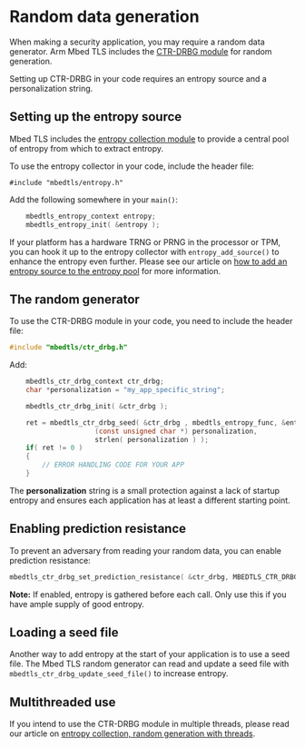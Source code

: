 # Random data generation

When making a security application, you may require a random data generator. Arm Mbed TLS includes the [CTR-DRBG module](ctr-drbg-source-code.html) for random generation.

Setting up CTR-DRBG in your code requires an entropy source and a personalization string.

## Setting up the entropy source

Mbed TLS includes the [entropy collection module](entropy-source-code.html) to provide a central pool of entropy from which to extract entropy.

To use the entropy collector in your code, include the header file:

```
#include "mbedtls/entropy.h"
```

Add the following somewhere in your `main()`:

```c
    mbedtls_entropy_context entropy;
    mbedtls_entropy_init( &entropy );
```

If your platform has a hardware TRNG or PRNG in the processor or TPM, you can hook it up to the entropy collector with `entropy_add_source()` to enhance the entropy even further. Please see our article on [how to add an entropy source to the entropy pool](add-entropy-sources-to-entropy-pool.html) for more information.

## The random generator

To use the CTR-DRBG module in your code, you need to include the header file:

```c
#include "mbedtls/ctr_drbg.h"
```

Add:

```c
    mbedtls_ctr_drbg_context ctr_drbg;
    char *personalization = "my_app_specific_string";

    mbedtls_ctr_drbg_init( &ctr_drbg );

    ret = mbedtls_ctr_drbg_seed( &ctr_drbg , mbedtls_entropy_func, &entropy,
                     (const unsigned char *) personalization,
                     strlen( personalization ) );
    if( ret != 0 )
    {
        // ERROR HANDLING CODE FOR YOUR APP
    }
```

The **personalization** string is a small protection against a lack of startup entropy and ensures each application has at least a different starting point.

## Enabling prediction resistance

To prevent an adversary from reading your random data, you can enable prediction resistance:

```c
mbedtls_ctr_drbg_set_prediction_resistance( &ctr_drbg, MBEDTLS_CTR_DRBG_PR_ON );
```

<span class="notes">**Note:** If enabled, entropy is gathered before each call. Only use this if you have ample supply of good entropy.</span>

## Loading a seed file

Another way to add entropy at the start of your application is to use a seed file. The Mbed TLS random generator can read and update a seed file with `mbedtls_ctr_drbg_update_seed_file()` to increase entropy.

## Multithreaded use

If you intend to use the CTR-DRBG module in multiple threads, please read our article on [entropy collection, random generation with threads](/kb/development/entropy-collection-and-random-generation-in-threaded-environment).

<!--- "add-a-random-generator","Short article on how to add a good random generator to your application. Complete with source code examples!",,"entropy, random data, random number generator, RNG, ctr-drbg, entropy pool, security",published,"2013-09-11 12:10:00",2,11128,"2017-04-24 11:16:00","Paul Bakker" --->
